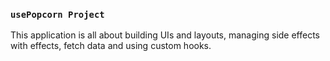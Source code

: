### `usePopcorn Project`

This application is all about building UIs and layouts, managing side effects with effects, fetch data and using custom hooks.
